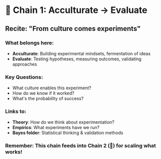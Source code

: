 # 🐢 Chain 1: Acculturate → Evaluate

## Recite: "From culture comes experiments"

### What belongs here:
- **Acculturate**: Building experimental mindsets, fermentation of ideas
- **Evaluate**: Testing hypotheses, measuring outcomes, validating approaches

### Key Questions:
- What culture enables this experiment?
- How do we know if it worked?
- What's the probability of success?

### Links to:
- **Theory**: How do we think about experimentation?
- **Empirics**: What experiments have we run?
- **Bayes folder**: Statistical thinking & validation methods

### Remember: This chain feeds into Chain 2 (🐅) for scaling what works!